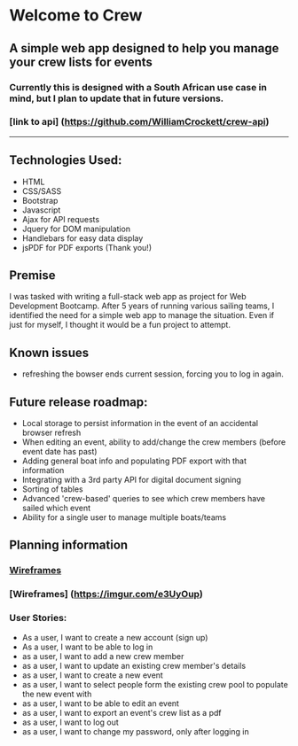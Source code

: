 # Welcome to Crew
## A simple web app designed to help you manage your crew lists for events
### Currently this is designed with a South African use case in mind, but I plan to update that in future versions.
### [link to api] (https://github.com/WilliamCrockett/crew-api)

---

## Technologies Used:

* HTML
* CSS/SASS
* Bootstrap
* Javascript
* Ajax for API requests
* Jquery for DOM manipulation
* Handlebars for easy data display
* jsPDF for PDF exports (Thank you!)


## Premise

I was tasked with writing a full-stack web app as project for Web Development Bootcamp.
After 5 years of running various sailing teams, I identified the need for a simple web app to
manage the situation. Even if just for myself, I thought it would be a fun project to attempt.

## Known issues

* refreshing the bowser ends current session, forcing you to log in again.


## Future release roadmap:

* Local storage to persist information in the event of an accidental browser
refresh
* When editing an event, ability to add/change the crew members (before event date has past)
* Adding general boat info and populating PDF export with that information
* Integrating with a 3rd party API for digital document signing
* Sorting of tables
* Advanced 'crew-based' queries to see which crew members have sailed which event
* Ability for a single user to manage multiple boats/teams

## Planning information

### [Wireframes](https://imgur.com/YCF4qy8)
### [Wireframes] (https://imgur.com/e3UyOup)

### User Stories:

*	As a user, I want to create a new account (sign up)
*	As a user, I want to be able to log in
*	as a user, I want to add a new crew member
*	as a user, I want to update an existing crew member's details
*	as a user, I want to create a new event
*	as a user, I want to select people form the existing crew pool to populate the new event with
* as a user, I want to be able to edit an event
*	as a user, I want to export an event's crew list as a pdf
*	as a user, I want to log out
*	as a user, I want to change my password, only after logging in
